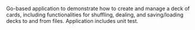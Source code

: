 Go-based application to demonstrate how to create and manage a deck of cards, including functionalities for shuffling, dealing, and saving/loading decks to and from files. 
Application includes unit test.
